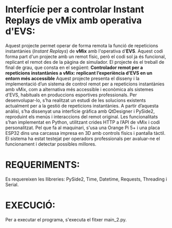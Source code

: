# Interfície per a controlar Instant Replays de vMix amb operativa d'EVS:

Aquest projecte permet operar de forma remota la funció de repeticions instantànies (*Instant Replays*) de **vMix** amb l'operativa d'**EVS**. Aquest codi forma part d'un projecte amb un remot físic, però el codi sol ja és funcional, replicant el remot des de la pàgina de simulador.
El projecte és el treball de final de grau, que consta en el següent: 
**Controlador remot per a repeticions instantànies a vMix: replicant l’experiència d’EVS en un entorn més accessible**
Aquest projecte presenta el disseny i la implementació d’un sistema de control remot per a repeticions instantànies amb vMix, com a alternativa més accessible i econòmica als sistemes d'EVS, habituals en produccions esportives professionals. Per desenvolupar-lo, s’ha realitzat un estudi de les solucions existents actualment per a la gestió de repeticions instantànies. A partir d’aquesta anàlisi, s’ha dissenyat una interfície gràfica amb QtDesigner i PySide2, reproduint els menús i interaccions del remot original. Les funcionalitats s’han implementat en Python, utilitzant crides HTTP a l’API de vMix i codi personalitzat. Pel que fa al maquinari, s'usa una Orange Pi 5+ i una placa ESP32 dins una carcassa impresa en 3D amb controls físics i pantalla tàctil. El sistema ha estat testejat per operadors professionals per avaluar-ne el funcionament i detectar possibles millores.

# REQUERIMENTS:
Es requereixen les llibreries: PySide2, Time, Datetime, Requests, Threading i Serial.

# EXECUCIÓ:
Per a executar el programa, s'executa el fitxer main_2.py. 



